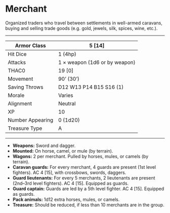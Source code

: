 # Merchant

Organized traders who travel between settlements in well-armed caravans, buying and selling trade goods (e.g. gold, jewels, silk, spices, wine, etc.).

------

| Armor Class     | 5 [14]                        |
| ---------------- | ----------------------------- |
| Hit Dice         | 1 (4hp)                       |
| Attacks          | 1 × weapon (1d6 or by weapon) |
| THAC0            | 19 [0]                        |
| Movement         | 90’ (30’)                     |
| Saving Throws    | D12 W13 P14 B15 S16 (1)       |
| Morale           | Varies                        |
| Alignment        | Neutral                       |
| XP               | 10                            |
| Number Appearing | 0 (1d20)                      |
| Treasure Type    | A                             |

------

- **Weapons:** Sword and dagger.
- **Mounted:** On horse, camel, or mule (by terrain).
- **Wagons:** 2 per merchant. Pulled by horses, mules, or camels (by terrain).
- **Caravan guards:** For every merchant, 4 guards are present (1st level fighters). AC 4 [15], with crossbows, swords, daggers.
- **Guard lieutenants:** For every 5 merchants, 2 lieutenants are present (2nd–3rd level fighters). AC 4 [15]. Equipped as guards.
- **Guard captain:** Guards are led by a 5th level fighter. AC 4 [15]. Equipped as guards.
- **Pack animals:** 1d12 extra horses, mules, or camels.
- **Treasure:** Should be reduced, if less than 10 merchants are in the group.